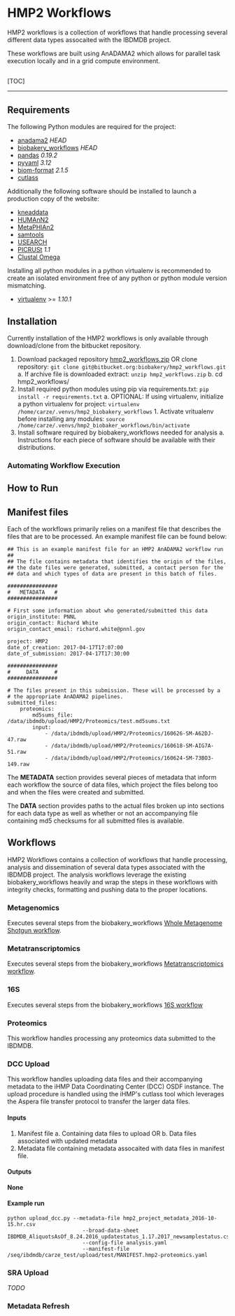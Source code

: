 # HMP2 Workflows

HMP2 workflows is a collection of workflows that handle processing several 
different data types assocaited with the IBDMDB project. 

These workflows are built using AnADAMA2 which allows for parallel task 
execution locally and in a grid compute environment.     

##

[TOC]

----

## Requirements

The following Python modules are required for the project:

* [anadama2](https://bitbucket.org/biobakery/anadama2) *HEAD*
* [biobakery\_workflows](https://bitbucket.org/biobakery/biobakery_workflows/wiki/Home) *HEAD*
* [pandas](http://pandas.pydata.org/) *0.19.2*
* [pyyaml](http://pyyaml.org/) *3.12*
* [biom-format](http://biom-format.org/) *2.1.5*
* [cutlass](https://github.com/ihmpdcc/cutlass)

Additionally the following software should be installed to launch a production
copy of the website:

* [kneaddata](https://bitbucket.org/biobakery/kneaddata)
* [HUMAnN2](https://bitbucket.org/biobakery/humann2)
* [MetaPHlAn2](https://bitbucket.org/biobakery/metaphlan2)
* [samtools](http://www.htslib.org/)
* [USEARCH](http://www.drive5.com/usearch/)
* [PICRUSt](http://picrust.github.io/picrust/) *1.1*
* [Clustal Omega](http://www.ebi.ac.uk/Tools/msa/clustalo/)

Installing all python modules in a python virtualenv is recommended to create 
an isolated environment free of any python or python module version mismatching.

* [virtualenv](https://virtualenv.pypa.io/en/stable/) >= *1.10.1*

## Installation

Currently installation of the HMP2 workflows is only available through 
download/clone from the bitbucket repository.

1. Download packaged repository [hmp2_workflows.zip](https://bitbucket.org/biobakery/hmp2_workflows/get/cc70eb41860b.zip) OR 
clone repository: `git clone git@bitbucket.org:biobakery/hmp2_workflows.git`
    a. If archive file is downloaded extract: `unzip hmp2_workflows.zip`
    b. cd hmp2_workflows/
2. Install required python modules using pip via requirements.txt: `pip install -r requirements.txt`
    a. OPTIONAL: If using virtualenv, initialize a python virtualenv for project: `virtualenv /home/carze/.venvs/hmp2_biobakery_workflows`
        1. Activate vritualenv before installing any modules: `source /home/carze/.venvs/hmp2_biobaker_workflows/bin/activate`
3. Install software required by biobakery_workflows needed for analysis
    a. Instructions for each piece of software should be available with their distributions.

### Automating Workflow Execution    

## How to Run

## Manifest files

Each of the workflows primarily relies on a manifest file that describes the files that are to be processed. An example
manifest file can be found below:

```
## This is an example manifest file for an HMP2 AnADAMA2 workflow run
##
## The file contains metadata that identifies the origin of the files,
## the date files were generated, submitted, a contact person for the
## data and which types of data are present in this batch of files.

################
#   METADATA   #
################

# First some information about who generated/submitted this data
origin_institute: PNNL
origin_contact: Richard White
origin_contact_email: richard.white@pnnl.gov

project: HMP2
date_of_creation: 2017-04-17T17:07:00
date_of_submission: 2017-04-17T17:30:00

################
#     DATA     #
################

# The files present in this submission. These will be processed by a
# the appropriate AnADAMA2 pipelines.
submitted_files:
    proteomics:
        md5sums_file: /data/ibdmdb/upload/HMP2/Proteomics/test.md5sums.txt
        input:
            - /data/ibdmdb/upload/HMP2/Proteomics/160626-SM-A62DJ-47.raw
            - /data/ibdmdb/upload/HMP2/Proteomics/160618-SM-AIG7A-51.raw
            - /data/ibdmdb/upload/HMP2/Proteomics/160624-SM-73BO3-149.raw
```

The **METADATA** section provides several pieces of metadata that inform each workflow the source 
of data files, which project the files belong too and when the files were created and submitted.

The **DATA** section provides paths to the actual files broken up into sections for each data type as well as 
whether or not an accompanying file containing md5 checksums for all submitted files is available.

## Workflows

HMP2 Workflows contains a collection of workflows that handle processing, analysis and dissemination of several data types 
associated with the IBDMDB project. The analysis workflows leverage the existing biobakery\_workflows heavily and wrap 
the steps in these workflows with integrity checks, formatting and pushing data to the proper locations.

### Metagenomics

Executes several steps from the biobakery\_workflows [Whole Metagenome Shotgun workflow](https://bitbucket.org/biobakery/biobakery_workflows/wiki/Home#!whole-metagenome-shotgun-wmgx).

### Metatranscriptomics

Executes several steps from the biobakery\_workflows [Metatranscriptomics workflow](https://bitbucket.org/biobakery/biobakery_workflows/wiki/Home#!whole-metagenome-and-metatranscriptome-shotgun-wmgx_wmtx).

### 16S

Executes several steps from the biobakery\_workflows [16S workflow](https://bitbucket.org/biobakery/biobakery_workflows/wiki/Home#!16s-rrna-16s)

### Proteomics

This workflow handles processing any proteomics data submitted to the IBDMDB. 

### DCC Upload

This workflow handles uploading data files and their accompanying metadata to the iHMP Data Coordinating Center (DCC) OSDF instance. 
The upload procedure is handled using the iHMP's cutlass tool which leverages the Aspera file transfer protocol to transfer the 
larger data files.

#### Inputs
1. Manifest file
    a. Containing data files to upload OR 
    b. Data files associated with updated metadata
2. Metadata file containing metadata assocaited with data files in manifest file.

#### Outputs
**None**

#### Example run
```
python upload_dcc.py --metadata-file hmp2_project_metadata_2016-10-15.hr.csv 
                        --broad-data-sheet IBDMDB_AliquotsAsOf_8.24.2016_updatestatus_1.17.2017_newsamplestatus.csv 
                        --config-file analysis.yaml 
                        --manifest-file /seq/ibdmdb/carze_test/upload/test/MANIFEST.hmp2-proteomics.yaml
```

### SRA Upload
*TODO*

### Metadata Refresh
    
